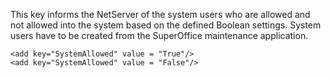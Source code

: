 <properties date="2016-05-10"
SortOrder="88"
/>

This key informs the NetServer of the system users who are allowed and not allowed into the system based on the defined Boolean settings. System users have to be created from the SuperOffice maintenance application.

 

 

```
<add key="SystemAllowed" value = "True"/>
<add key="SystemAllowed" value = "False"/>

 

 
```
